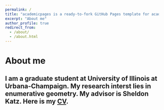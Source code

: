 ```yaml
---
permalink: /
title: "academicpages is a ready-to-fork GitHub Pages template for academic personal websites"
excerpt: "About me"
author_profile: true
redirect_from: 
  - /about/
  - /about.html
---
```



About me
======
I am a graduate student at University of Illinois at Urbana-Champaign. My research interst lies in enumerative geometry. My advisor is Sheldon Katz. Here is my [CV]([files](https://scream27.github.io/sungwoo/files/CV-2.pdf)).
------
